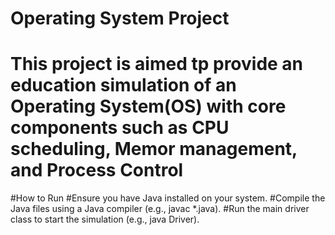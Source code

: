 # Operating System Project
# This project is aimed tp provide an education simulation of an Operating System(OS) with core components such as CPU scheduling, Memor management, and Process Control

#How to Run
#Ensure you have Java installed on your system.
#Compile the Java files using a Java compiler (e.g., javac *.java).
#Run the main driver class to start the simulation (e.g., java Driver).
